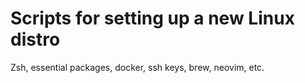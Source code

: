 # Scripts for setting up a new Linux distro
Zsh, essential packages, docker, ssh keys, brew, neovim, etc.
